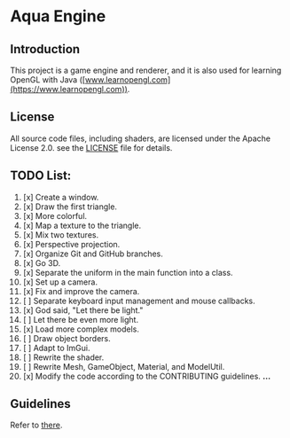 # Aqua Engine  

## Introduction  
This project is a game engine and renderer, and it is also used for learning OpenGL with Java ([www.learnopengl.com](https://www.learnopengl.com)). 

## License  
All source code files, including shaders, are licensed under the Apache License 2.0. see the [LICENSE](./LICENSE) file for details.

## TODO List:  

1.  [x] Create a window. 
2.  [x] Draw the first triangle. 
3.  [x] More colorful. 
4.  [x] Map a texture to the triangle. 
5.  [x] Mix two textures. 
6.  [x] Perspective projection. 
7.  [x] Organize Git and GitHub branches. 
8.  [x] Go 3D. 
9.  [x] Separate the uniform in the main function into a class. 
10. [x] Set up a camera. 
11. [x] Fix and improve the camera. 
12. [ ] Separate keyboard input management and mouse callbacks. 
13. [x] God said, "Let there be light."  
14. [ ] Let there be even more light. 
15. [x] Load more complex models. 
16. [ ] Draw object borders. 
17. [ ] Adapt to ImGui. 
18. [ ] Rewrite the shader. 
19. [ ] Rewrite Mesh, GameObject, Material, and ModelUtil. 
20. [x] Modify the code according to the CONTRIBUTING guidelines. 
**...**  

## Guidelines  
Refer to [there](./CONTRIBUTING.md).